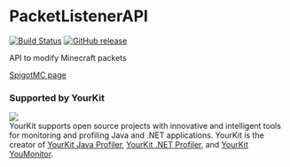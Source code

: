 # PacketListenerAPI

[![Build Status](https://travis-ci.org/InventivetalentDev/PacketListenerAPI.svg?branch=master)](https://travis-ci.org/InventivetalentDev/PacketListenerAPI)
[![GitHub release](https://img.shields.io/github/release/InventivetalentDev/PacketListenerAPI.svg)](https://github.com/InventivetalentDev/PacketListenerAPI/releases/latest)

API to modify Minecraft packets

[SpigotMC page](https://r.spiget.org/2930/)


### Supported by YourKit
![](https://www.yourkit.com/images/yklogo.png)  
YourKit supports open source projects with innovative and intelligent tools
for monitoring and profiling Java and .NET applications.
YourKit is the creator of <a href="https://www.yourkit.com/java/profiler/">YourKit Java Profiler</a>,
<a href="https://www.yourkit.com/.net/profiler/">YourKit .NET Profiler</a>,
and <a href="https://www.yourkit.com/youmonitor/">YourKit YouMonitor</a>.
